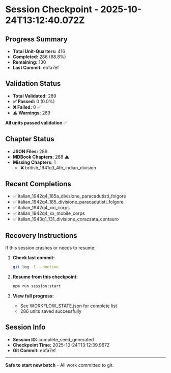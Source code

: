 # Session Checkpoint - 2025-10-24T13:12:40.072Z

## Progress Summary

- **Total Unit-Quarters:** 416
- **Completed:** 286 (68.8%)
- **Remaining:** 130
- **Last Commit:** ebfa7ef

## Validation Status

- **Total Validated:** 289
- **✅ Passed:** 0 (0.0%)
- **❌ Failed:** 0 ✅
- **⚠️ Warnings:** 289

**All units passed validation** ✅

## Chapter Status

- **JSON Files:** 289
- **MDBook Chapters:** 288 ⚠️
- **Missing Chapters:** 1
  - ❌ british_1941q3_4th_indian_division

## Recent Completions

- ✅ italian_1942q4_185a_divisione_paracadutisti_folgore
- ✅ italian_1942q4_185_divisione_paracadutisti_folgore
- ✅ italian_1942q4_xxi_corps
- ✅ italian_1942q4_xx_mobile_corps
- ✅ italian_1943q1_131_divisione_corazzata_centauro

## Recovery Instructions

If this session crashes or needs to resume:

1. **Check last commit:**
   ```bash
   git log -1 --oneline
   ```

2. **Resume from this checkpoint:**
   ```bash
   npm run session:start
   ```

3. **View full progress:**
   - See WORKFLOW_STATE.json for complete list
   - 286 units saved successfully

## Session Info

- **Session ID:** complete_seed_generated
- **Checkpoint Time:** 2025-10-24T13:12:39.967Z
- **Git Commit:** ebfa7ef

---

**Safe to start new batch** - All work committed to git.
